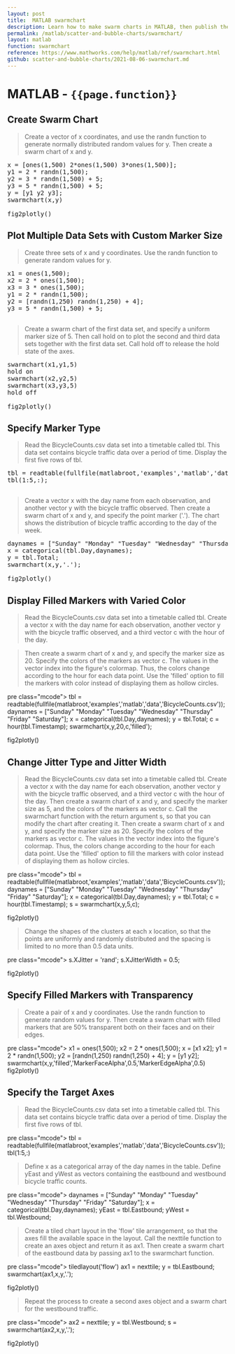 ```yaml
---
layout: post
title:  MATLAB swarmchart
description: Learn how to make swarm charts in MATLAB, then publish them to the Web with Plotly.
permalink: /matlab/scatter-and-bubble-charts/swarmchart/
layout: matlab
function: swarmchart
reference: https://www.mathworks.com/help/matlab/ref/swarmchart.html
github: scatter-and-bubble-charts/2021-08-06-swarmchart.md
---
```


# MATLAB - `{{page.function}}`

<!--------------------- EXAMPLE BREAK ------------------------->
## Create Swarm Chart

> Create a vector of x coordinates, and use the randn function to generate normally distributed random values for y. Then create a swarm chart of x and y.

<pre class="mcode">
x = [ones(1,500) 2*ones(1,500) 3*ones(1,500)];
y1 = 2 * randn(1,500);
y2 = 3 * randn(1,500) + 5;
y3 = 5 * randn(1,500) + 5;
y = [y1 y2 y3];
swarmchart(x,y)

fig2plotly()
</pre>
<!-- not supported yet -->
<!-- {% include posts/mframe.html src="https:" %} -->


## Plot Multiple Data Sets with Custom Marker Size

> Create three sets of x and y coordinates. Use the randn function to generate random values for y.

<pre class="mcode">
x1 = ones(1,500);
x2 = 2 * ones(1,500);
x3 = 3 * ones(1,500);
y1 = 2 * randn(1,500);
y2 = [randn(1,250) randn(1,250) + 4];
y3 = 5 * randn(1,500) + 5;

</pre>

> Create a swarm chart of the first data set, and specify a uniform marker size of 5. Then call hold on to plot the second and third data sets together with the first data set. Call hold off to release the hold state of the axes.

<pre class="mcode">
swarmchart(x1,y1,5)
hold on
swarmchart(x2,y2,5)
swarmchart(x3,y3,5)
hold off

fig2plotly()
</pre>


<!-- not supported yet -->
<!-- {% include posts/mframe.html src="https:" %} -->

## Specify Marker Type

> Read the BicycleCounts.csv data set into a timetable called tbl. This data set contains bicycle traffic data over a period of time. Display the first five rows of tbl.

<pre class="mcode">
tbl = readtable(fullfile(matlabroot,'examples','matlab','data','BicycleCounts.csv'));
tbl(1:5,:);

</pre>

> Create a vector x with the day name from each observation, and another vector y with the bicycle traffic observed. Then create a swarm chart of x and y, and specify the point marker ('.'). The chart shows the distribution of bicycle traffic according to the day of the week.

<pre class="mcode">
daynames = ["Sunday" "Monday" "Tuesday" "Wednesday" "Thursday" "Friday" "Saturday"];
x = categorical(tbl.Day,daynames);
y = tbl.Total;
swarmchart(x,y,'.');

fig2plotly()
</pre>


<!-- not supported yet -->
<!-- {% include posts/mframe.html src="https:" %} -->

## Display Filled Markers with Varied Color

> Read the BicycleCounts.csv data set into a timetable called tbl. Create a vector x with the day name for each observation, another vector y with the bicycle traffic observed, and a third vector c with the hour of the day.

> Then create a swarm chart of x and y, and specify the marker size as 20. Specify the colors of the markers as vector c. The values in the vector index into the figure's colormap. Thus, the colors change according to the hour for each data point. Use the 'filled' option to fill the markers with color instead of displaying them as hollow circles.

pre class="mcode">
tbl = readtable(fullfile(matlabroot,'examples','matlab','data','BicycleCounts.csv'));
daynames = ["Sunday" "Monday" "Tuesday" "Wednesday" "Thursday" "Friday" "Saturday"];
x = categorical(tbl.Day,daynames);
y = tbl.Total;
c = hour(tbl.Timestamp);
swarmchart(x,y,20,c,'filled');

fig2plotly()
</pre>

<!-- not supported yet -->
<!-- {% include posts/mframe.html src="https:" %} -->

## Change Jitter Type and Jitter Width

> Read the BicycleCounts.csv data set into a timetable called tbl. Create a vector x with the day name for each observation, another vector y with the bicycle traffic observed, and a third vector c with the hour of the day. Then create a swarm chart of x and y, and specify the marker size as 5, and the colors of the markers as vector c. Call the swarmchart function with the return argument s, so that you can modify the chart after creating it.
> Then create a swarm chart of x and y, and specify the marker size as 20. Specify the colors of the markers as vector c. The values in the vector index into the figure's colormap. Thus, the colors change according to the hour for each data point. Use the 'filled' option to fill the markers with color instead of displaying them as hollow circles.

pre class="mcode">
tbl = readtable(fullfile(matlabroot,'examples','matlab','data','BicycleCounts.csv'));
daynames = ["Sunday" "Monday" "Tuesday" "Wednesday" "Thursday" "Friday" "Saturday"];
x = categorical(tbl.Day,daynames);
y = tbl.Total;
c = hour(tbl.Timestamp);
s = swarmchart(x,y,5,c);

fig2plotly()
</pre>

<!-- not supported yet -->
<!-- {% include posts/mframe.html src="https:" %} -->

> Change the shapes of the clusters at each x location, so that the points are uniformly and randomly distributed and the spacing is limited to no more than 0.5 data units.

pre class="mcode">
s.XJitter = 'rand';
s.XJitterWidth = 0.5;

fig2plotly()
</pre>

<!-- not supported yet -->
<!-- {% include posts/mframe.html src="https:" %} -->

## Specify Filled Markers with Transparency

> Create a pair of x and y coordinates. Use the randn function to generate random values for y. Then create a swarm chart with filled markers that are 50% transparent both on their faces and on their edges.

pre class="mcode">
x1 = ones(1,500);
x2 = 2 * ones(1,500);
x = [x1 x2];
y1 = 2 * randn(1,500);
y2 = [randn(1,250) randn(1,250) + 4];
y = [y1 y2];
swarmchart(x,y,'filled','MarkerFaceAlpha',0.5,'MarkerEdgeAlpha',0.5)
fig2plotly()
</pre>

<!-- not supported yet -->
<!-- {% include posts/mframe.html src="https:" %} -->

## Specify the Target Axes

> Read the BicycleCounts.csv data set into a timetable called tbl. This data set contains bicycle traffic data over a period of time. Display the first five rows of tbl.

pre class="mcode">
tbl = readtable(fullfile(matlabroot,'examples','matlab','data','BicycleCounts.csv'));
tbl(1:5,:)
</pre>

> Define x as a categorical array of the day names in the table. Define yEast and yWest as vectors containing the eastbound and westbound bicycle traffic counts.

pre class="mcode">
daynames = ["Sunday" "Monday" "Tuesday" "Wednesday" "Thursday" "Friday" "Saturday"];
x = categorical(tbl.Day,daynames);
yEast = tbl.Eastbound;
yWest = tbl.Westbound;
</pre>

> Create a tiled chart layout in the 'flow' tile arrangement, so that the axes fill the available space in the layout. Call the nexttile function to create an axes object and return it as ax1. Then create a swarm chart of the eastbound data by passing ax1 to the swarmchart function.

pre class="mcode">
tiledlayout('flow')
ax1 = nexttile;
y = tbl.Eastbound;
swarmchart(ax1,x,y,'.');

fig2plotly()
</pre>

<!-- not supported yet -->
<!-- {% include posts/mframe.html src="https:" %} -->

> Repeat the process to create a second axes object and a swarm chart for the westbound traffic.

pre class="mcode">
ax2 = nexttile;
y = tbl.Westbound;
s = swarmchart(ax2,x,y,'.');

fig2plotly()
</pre>

<!-- not supported yet -->
<!-- {% include posts/mframe.html src="https:" %} -->
